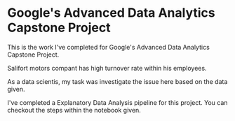 # Google's Advanced Data Analytics Capstone Project

This is the work I've completed for Google's Advanced Data Analytics Capstone Project.

Salifort motors compant has high turnover rate within his employees.

As a data scientis, my task was investigate the issue here based on the data given.

I've completed a Explanatory Data Analysis pipeline for this project.
You can checkout the steps within the notebook given.
